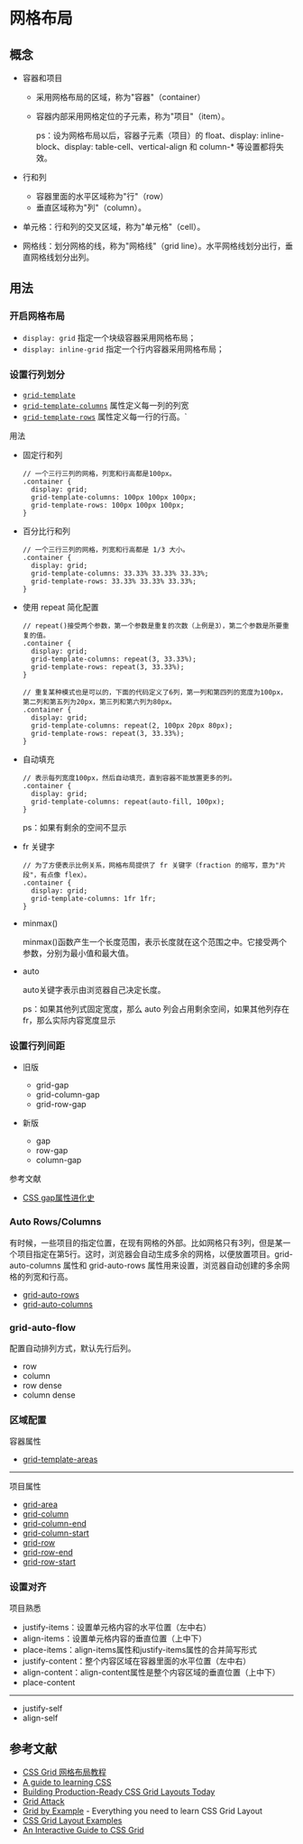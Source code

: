 # 网格布局

## 概念

- 容器和项目

    - 采用网格布局的区域，称为"容器"（container）
    - 容器内部采用网格定位的子元素，称为"项目"（item）。

        ps：设为网格布局以后，容器子元素（项目）的 float、display: inline-block、display: table-cell、vertical-align 和 column-* 等设置都将失效。

- 行和列

    - 容器里面的水平区域称为"行"（row）
    - 垂直区域称为"列"（column）。

- 单元格：行和列的交叉区域，称为"单元格"（cell）。
- 网格线：划分网格的线，称为"网格线"（grid line）。水平网格线划分出行，垂直网格线划分出列。

## 用法

### 开启网格布局

- `display: grid` 指定一个块级容器采用网格布局；
- `display: inline-grid` 指定一个行内容器采用网格布局；

### 设置行列划分

- [`grid-template`](https://developer.mozilla.org/en-US/docs/Web/CSS/grid-template)
- [`grid-template-columns`](https://developer.mozilla.org/en-US/docs/Web/CSS/grid-template) 属性定义每一列的列宽
- [`grid-template-rows`](https://developer.mozilla.org/en-US/docs/Web/CSS/grid-template-rows) 属性定义每一行的行高。`

用法

- 固定行和列

    ```less
    // 一个三行三列的网格，列宽和行高都是100px。
    .container {
      display: grid;
      grid-template-columns: 100px 100px 100px;
      grid-template-rows: 100px 100px 100px;
    }
    ```

- 百分比行和列

    ```less
    // 一个三行三列的网格，列宽和行高都是 1/3 大小。
    .container {
      display: grid;
      grid-template-columns: 33.33% 33.33% 33.33%;
      grid-template-rows: 33.33% 33.33% 33.33%;
    }
    ```

- 使用 repeat 简化配置

    ```less
    // repeat()接受两个参数，第一个参数是重复的次数（上例是3），第二个参数是所要重复的值。
    .container {
      display: grid;
      grid-template-columns: repeat(3, 33.33%);
      grid-template-rows: repeat(3, 33.33%);
    }
    ```

    ```less
    // 重复某种模式也是可以的，下面的代码定义了6列，第一列和第四列的宽度为100px，第二列和第五列为20px，第三列和第六列为80px。
    .container {
      display: grid;
      grid-template-columns: repeat(2, 100px 20px 80px);
      grid-template-rows: repeat(3, 33.33%);
    }
    ```

- 自动填充

    ```less
    // 表示每列宽度100px，然后自动填充，直到容器不能放置更多的列。
    .container {
      display: grid;
      grid-template-columns: repeat(auto-fill, 100px);
    }
    ```

    ps：如果有剩余的空间不显示

- fr 关键字

    ```less
    // 为了方便表示比例关系，网格布局提供了 fr 关键字（fraction 的缩写，意为"片段"，有点像 flex）。
    .container {
      display: grid;
      grid-template-columns: 1fr 1fr;
    }
    ```

- minmax()

    minmax()函数产生一个长度范围，表示长度就在这个范围之中。它接受两个参数，分别为最小值和最大值。

- auto

    auto关键字表示由浏览器自己决定长度。

    ps：如果其他列式固定宽度，那么 auto 列会占用剩余空间，如果其他列存在 fr，那么实际内容宽度显示

### 设置行列间距

- 旧版

    - grid-gap
    - grid-column-gap
    - grid-row-gap

- 新版

    - gap
    - row-gap
    - column-gap

参考文献

- [CSS gap属性进化史](https://www.zhangxinxu.com/wordpress/2020/06/css-gap-history/)

### Auto Rows/Columns

有时候，一些项目的指定位置，在现有网格的外部。比如网格只有3列，但是某一个项目指定在第5行。这时，浏览器会自动生成多余的网格，以便放置项目。grid-auto-columns 属性和 grid-auto-rows 属性用来设置，浏览器自动创建的多余网格的列宽和行高。

- [grid-auto-rows](https://developer.mozilla.org/en-US/docs/Web/CSS/grid-auto-rows)
- [grid-auto-columns](https://developer.mozilla.org/en-US/docs/Web/CSS/grid-auto-columns)

### grid-auto-flow

配置自动排列方式，默认先行后列。

- row
- column
- row dense
- column dense

### 区域配置

容器属性

- [grid-template-areas](https://developer.mozilla.org/en-US/docs/Web/CSS/grid-template-areas)

---

项目属性

- [grid-area](https://developer.mozilla.org/en-US/docs/Web/CSS/grid-area)
- [grid-column](https://developer.mozilla.org/en-US/docs/Web/CSS/grid-column)
- [grid-column-end](https://developer.mozilla.org/en-US/docs/Web/CSS/grid-column-end)
- [grid-column-start](https://developer.mozilla.org/en-US/docs/Web/CSS/grid-column-start)
- [grid-row](https://developer.mozilla.org/en-US/docs/Web/CSS/grid-row)
- [grid-row-end](https://developer.mozilla.org/en-US/docs/Web/CSS/grid-row-end)
- [grid-row-start](https://developer.mozilla.org/en-US/docs/Web/CSS/grid-row-start)

### 设置对齐

项目熟悉

- justify-items：设置单元格内容的水平位置（左中右）
- align-items：设置单元格内容的垂直位置（上中下）
- place-items：align-items属性和justify-items属性的合并简写形式
- justify-content：整个内容区域在容器里面的水平位置（左中右）
- align-content：align-content属性是整个内容区域的垂直位置（上中下）
- place-content

---

- justify-self
- align-self

## 参考文献

- [CSS Grid 网格布局教程](https://www.ruanyifeng.com/blog/2019/03/grid-layout-tutorial.html)
- [A guide to learning CSS](http://learncssgrid.com/)
- [Building Production-Ready CSS Grid Layouts Today](https://www.smashingmagazine.com/2017/06/building-production-ready-css-grid-layout)
- [Grid Attack](https://codingfantasy.com/games/css-grid-attack)
- [Grid by Example](https://gridbyexample.com/examples/) - Everything you need to learn CSS Grid Layout
- [CSS Grid Layout Examples](https://webkit.org/demos/css-grid/)
- [An Interactive Guide to CSS Grid](https://www.joshwcomeau.com/css/interactive-guide-to-grid/)
